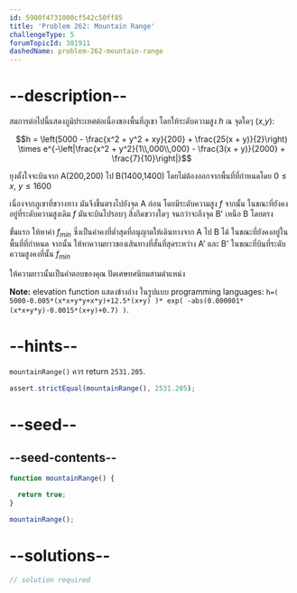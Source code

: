 ```yaml
---
id: 5900f4731000cf542c50ff85
title: 'Problem 262: Mountain Range'
challengeType: 5
forumTopicId: 301911
dashedName: problem-262-mountain-range
---
```


# --description--

สมการต่อไปนี้แสดงภูมิประเทศต่อเนื่องของพื้นที่ภูเขา โดยให้ระดับความสูง $h$ ณ จุดใดๆ ($x$,$y$):

$$h = \left(5000 - \frac{x^2 + y^2 + xy}{200} + \frac{25(x + y)}{2}\right) \times e^{-\left|\frac{x^2 + y^2}{1\\,000\\,000} - \frac{3(x + y)}{2000} + \frac{7}{10}\right|}$$

ยุงตั้งใจจะบินจาก A(200,200) ไป B(1400,1400) โดยไม่ต้องออกจากพื้นที่ที่กำหนดโดย $0 ≤ x$, $y ≤ 1600$

เนื่องจากภูเขาที่ขวางทาง มันจึงขึ้นตรงไปยังจุด A ก่อน โดยมีระดับความสูง $f$ จากนั้น ในขณะที่ยังคงอยู่ที่ระดับความสูงเดิม $f$ มันจะบินไปรอบๆ สิ่งกีดขวางใดๆ จนกว่าจะถึงจุด B' เหนือ B โดยตรง

ขั้นแรก ให้หาค่า $f_{min}$ ซึ่งเป็นค่าคงที่ต่ำสุดที่อนุญาตให้เดินทางจาก A ไป B ได้ ในขณะที่ยังคงอยู่ในพื้นที่ที่กำหนด จากนั้น ให้หาความยาวของเส้นทางที่สั้นที่สุดระหว่าง A' และ B' ในขณะที่บินที่ระดับความสูงคงที่นั้น $f_{min}$

ให้ความยาวนั้นเป็นคำตอบของคุณ ปัดเศษทศนิยมสามตำแหน่ง

**Note:** elevation function แสดงข้างล่าง ในรูปแบบ programming languages: `h=( 5000-0.005*(x*x+y*y+x*y)+12.5*(x+y) )* exp( -abs(0.000001*(x*x+y*y)-0.0015*(x+y)+0.7) )`.

# --hints--

`mountainRange()` ควร return `2531.205`.

```js
assert.strictEqual(mountainRange(), 2531.205);
```

# --seed--

## --seed-contents--

```js
function mountainRange() {

  return true;
}

mountainRange();
```

# --solutions--

```js
// solution required
```

